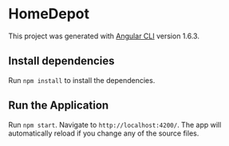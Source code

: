 # HomeDepot

This project was generated with [Angular CLI](https://github.com/angular/angular-cli) version 1.6.3.

## Install dependencies

Run `npm install` to install the dependencies.

## Run the Application

Run `npm start`. Navigate to `http://localhost:4200/`. The app will automatically reload if you change any of the source files.

